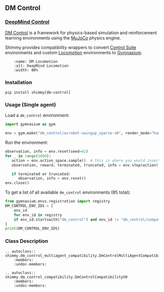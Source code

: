 ## DM Control
### [DeepMind Control](https://github.com/deepmind/dm_control/)
[DM Control](https://github.com/deepmind/dm_control/) is a framework for physics-based simulation and reinforcement learning environments using the [MuJoCo](https://github.com/deepmind/mujoco#) physics engine. 

Shimmy provides compatibility wrappers to convert [Control Suite](https://github.com/deepmind/dm_control/blob/main/dm_control/suite/README.md) environments and custom [Locomotion](https://github.com/deepmind/dm_control/blob/main/dm_control/locomotion/README.md) environments to [Gymnasium](https://gymnasium.farama.org/).

```{figure} /_static/img/dm_locomotion.png
    :name: DM Locomotion
    :alt: DeepMind Locomotion
    :width: 80%
```

### Installation
```
pip install shimmy[dm-control]
```

### Usage (Single agent)
Load a `dm_control` environment:
```python
import gymnasium as gym

env = gym.make("dm_control/acrobot-swingup_sparse-v0", render_mode="human")
```

Run the environment:
```python
observation, info = env.reset(seed=42)
for _ in range(1000):
   action = env.action_space.sample()  # this is where you would insert your policy
   observation, reward, terminated, truncated, info = env.step(action)

   if terminated or truncated:
      observation, info = env.reset()
env.close()
```

To get a list of all available `dm_control` environments (85 total):
```python
from gymnasium.envs.registration import registry
DM_CONTROL_ENV_IDS = [
    env_id
    for env_id in registry
    if env_id.startswith("dm_control") and env_id != "dm_control/compatibility-env-v0"
]
print(DM_CONTROL_ENV_IDS)
```

### Class Description

```{eval-rst}
.. autoclass:: shimmy.dm_control_multiagent_compatibility.DmControlMultiAgentCompatibilityV0
    :members:
    :undoc-members:
```

```{eval-rst}
.. autoclass:: shimmy.dm_control_compatibility.DmControlCompatibilityV0
    :members:
    :undoc-members:
```